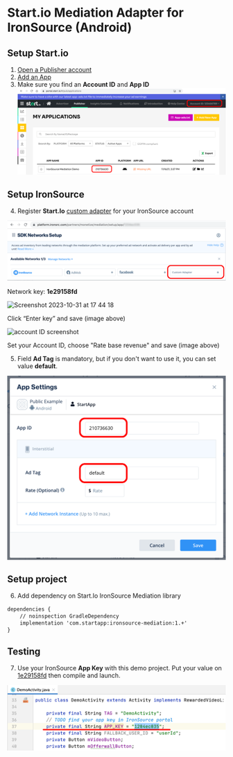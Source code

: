 # Start.io Mediation Adapter for IronSource (Android)

## Setup Start.io

1. [Open a Publisher account][1]
2. [Add an App][2]
3. Make sure you find an **Account ID** and **App ID**
![Account Id, App ID](images/01.png)

## Setup IronSource

4. Register **Start.Io** [custom adapter][3] for your IronSource account

![Custom Adapter](images/02.png)

Network key: **1e29158fd**

<img width="609" alt="Screenshot 2023-10-31 at 17 44 18" src="https://github.com/StartApp-SDK/android-ironsource-mediation/assets/37342219/0a8da125-4dff-4a61-bf47-a046d174ede1">

Сlick “Enter key” and save (image above)

<img width="613" alt="account ID screenshot" src="https://github.com/StartApp-SDK/android-ironsource-mediation/assets/37342219/aa742215-7e52-4e2c-98f3-721365d08d83">

Set your Account ID, choose "Rate base revenue" and save (image above)


5. Field **Ad Tag** is mandatory, but if you don't want to use it, you can set value **default**.

![Interstitial setup](images/03.png)

## Setup project

6. Add dependency on Start.Io IronSource Mediation library

```
dependencies {
    // noinspection GradleDependency
    implementation 'com.startapp:ironsource-mediation:1.+'
}
```

## Testing

7. Use your IronSource **App Key** with this demo project. Put your value on [1e29158fd][4] then compile and launch.

![Test with your App Key](images/04.png)

 [1]: https://support.start.io/hc/en-us/articles/202766673
 [2]: https://support.start.io/hc/en-us/articles/202766743
 [3]: https://developers.is.com/ironsource-mobile/general/custom-adapter-setup
 [4]: https://github.com/StartApp-SDK/ironsource-mediation/blob/7f9fd526375f8f6a3da6fd2945c81460a7b36cd9/Android/Java/app/src/main/java/com/ironsource/ironsourcesdkdemo/DemoActivity.java#L37
